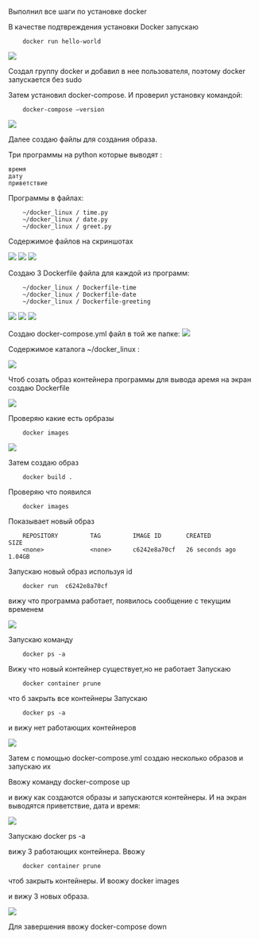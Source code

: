 Выполнил все шаги по установке docker

В качестве подтвреждения установки  Docker  запускаю

		docker run hello-world

<image src = "/images/Снимок экрана от 2024-04-20 21-02-07.png">


Создал группу docker и добавил в нее пользователя, поэтому docker запускается без sudo

Затем установил docker-compose. И проверил установку командой:

		docker-compose —version

<image src = "/images/Снимок экрана от 2024-04-20 21-09-49.png">

Далее создаю файлы для создания образа.

Три программы на python  которые выводят  :

	время
	дату
	приветствие

Программы в файлах:

		~/docker_linux / time.py
		~/docker_linux / date.py
		~/docker_linux / greet.py


Содержимое файлов на скриншотах



<image src = "/images/Снимок экрана от 2024-04-20 21-18-08.png">

<image src = "/images/Снимок экрана от 2024-04-20 21-19-11.png">

<image src = "/images/Снимок экрана от 2024-04-20 21-19-57.png">



Cоздаю 3 Dockerfile    файла   для каждой из программ:

		~/docker_linux / Dockerfile-time 
		~/docker_linux / Dockerfile-date
		~/docker_linux / Dockerfile-greeting

<image src = "/images/Снимок экрана от 2024-04-20 21-25-09.png">

<image src = "/images/Снимок экрана от 2024-04-20 21-26-00.png">

<image src = "/images/Снимок экрана от 2024-04-20 21-27-01.png">

Создаю docker-compose.yml  файл  в  той же папке:
<image src = "/images/Снимок экрана от 2024-04-20 21-29-57.png">

Содержимое каталога    ~/docker_linux :

<image src = "/images/Снимок экрана от 2024-04-20 21-31-45.png">

Чтоб созать образ  контейнера  программы для вывода аремя на экран
создаю Dockerfile

<image src = "/images/Снимок экрана от 2024-04-20 21-40-15.png">

Проверяю какие есть орбразы

		docker images
  
<image src = "/images/Снимок экрана от 2024-04-20 21-45-07.png">


Затем создаю образ 

		docker build .
  
Проверяю что появился

		docker images
  
Показывает новый образ

		REPOSITORY         TAG         IMAGE ID       CREATED          SIZE
		<none>             <none>      c6242e8a70cf   26 seconds ago   1.04GB

Запускаю новый образ используя id

		docker run  c6242e8a70cf

вижу что программа работает, появилось сообщение с текущим временем

<image src = "/images/Снимок экрана от 2024-04-20 21-48-23.png">

Запускаю команду

		docker ps -a

Вижу что новый контейнер существует,но не работает
Запускаю 

		docker container prune

что б закрыть все контейнеры
Запускаю 

		docker ps -a
  
и вижу нет работающих контейнеров

<image src = "/images/Снимок экрана от 2024-04-20 21-57-53.png"> 

Затем с помощью docker-compose.yml   создаю несколько образов и запускаю их 

Ввожу команду 
		docker-compose up

и вижу как создаются образы и запускаются контейнеры. И на экран выводятся приветствие, дата и время: 

<image src = "/images/Снимок экрана от 2024-04-20 22-06-15.png">
	
Запускаю 
		docker ps -a

вижу 3 работающих контейнера. Ввожу

		docker container prune

чтоб закрыть контейнеры. И воожу 
		docker images

и вижу 3 новых образа.

<image src = "/images/Снимок экрана от 2024-04-20 22-13-02.png">

Для завершения ввожу 
		docker-compose down



